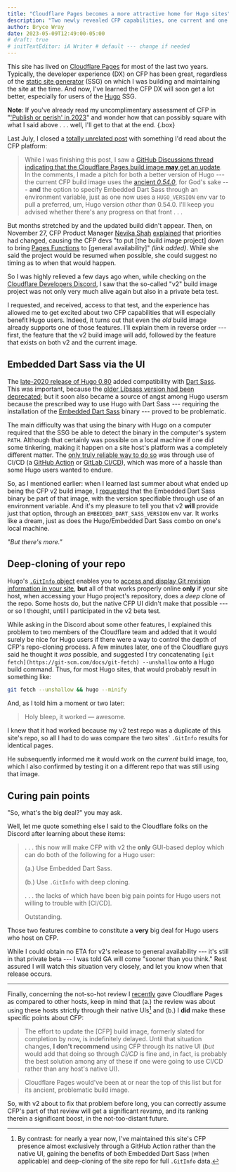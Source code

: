 ```yaml
---
title: "Cloudflare Pages becomes a more attractive home for Hugo sites"
description: "Two newly revealed CFP capabilities, one current and one coming Real Soon Now, may combine to be a game-changer."
author: Bryce Wray
date: 2023-05-09T12:49:00-05:00
# draft: true
# initTextEditor: iA Writer # default --- change if needed
---
```


This site has lived on [Cloudflare Pages](https://pages.cloudflare.com) for most of the last two years. Typically, the developer experience (DX) on CFP has been great, regardless of the [static site generator](https://jamstack.org/generators) (SSG) on which I was building and maintaining the site at the time. And now, I've learned the CFP DX will soon get a lot better, especially for users of the [Hugo](https://gohugo.io) SSG.

<!--more-->

**Note**: If you've already read my uncomplimentary assessment of CFP in "['Publish or perish' in 2023](/posts/2023/03/publish-or-perish-2023/)" and wonder how that can possibly square with what I said above . . . well, I'll get to that at the end.
{.box}

Last July, I closed a [totally unrelated post](/posts/2022/07/using-dart-sass-hugo-some-data-using-github-actions/) with something I'd read about the CFP platform:

> While I was finishing this post, I saw a [GitHub Discussions thread indicating that the Cloudflare Pages build image **may** get an update](https://github.com/cloudflare/pages-build-image/discussions/1). In the comments, I made a pitch for both a better version of Hugo --- the current CFP build image uses the [ancient *0.54.0*](https://github.com/gohugoio/hugo/releases/tag/v0.54.0), for God's sake --- **and** the option to specify Embedded Dart Sass through an environment variable, just as one now uses a `HUGO_VERSION` env var to pull a preferred, um, Hugo version *other than* 0.54.0. I'll keep you advised whether there's any progress on that front . . .

But months stretched by and the updated build didn't appear. Then, on November 27, CFP Product Manager [Nevika Shah](https://github.com/nevikashah) [explained](https://github.com/cloudflare/pages-build-image/discussions/1#discussioncomment-4248240) that priorities had changed, causing the CFP devs "to put [the build image project] down to bring [Pages Functions](https://developers.cloudflare.com/pages/platform/functions/) to [general availability]" *(link added)*. While she said the project would be resumed when possible, she could suggest no timing as to when that would happen.

So I was highly relieved a few days ago when, while checking on the [Cloudflare Developers Discord](https://discord.com/channels/595317990191398933/789155108529111069), I saw that the so-called "v2" build image project was not only very much alive again but also in a private beta test.

I requested, and received, access to that test, and the experience has allowed me to get excited about two CFP capabilities that will especially benefit Hugo users. Indeed, it turns out that even the *old* build image already supports one of those features. I'll explain them in reverse order --- first, the feature that the v2 build image will add, followed by the feature that exists on both v2 and the current image.

## Embedded Dart Sass via the UI

The [late-2020 release of Hugo 0.80](https://github.com/gohugoio/hugo/releases/tag/v0.80.0) added compatibility with [Dart Sass](https://sass-lang.com/dart-sass). This was important, because the [older Libsass version had been deprecated](https://sass-lang.com/blog/libsass-is-deprecated); but it soon also became a source of angst among Hugo usersm because the prescribed way to use Hugo with Dart Sass --- requiring the installation of the [Embedded Dart Sass](https://github.com/sass/dart-sass-embedded) binary --- proved to be problematic.

The main difficulty was that using the binary with Hugo on a computer required that the SSG be able to detect the binary in the computer's system `PATH`. Although that certainly was possible on a local machine if one did some tinkering, making it happen on a site host's platform was a completely different matter. The [only truly reliable way to do so](/posts/2022/05/using-dart-sass-hugo-github-actions-edition/) was through use of CI/CD (a [GitHub Action](https://github.com/features/actions) or [GitLab CI/CD](https://docs.gitlab.com/ee/ci/)), which was more of a hassle than some Hugo users wanted to endure.

So, as I mentioned earlier: when I learned last summer about what ended up being the CFP v2 build image, I [requested](https://github.com/cloudflare/pages-build-image/discussions/1#discussioncomment-3080730) that the Embedded Dart Sass binary be part of that image, with the version specifiable through use of an environment variable. And it's my pleasure to tell you that v2 **will** provide just that option, through an `EMBEDDED_DART_SASS_VERSION` env var. It works like a dream, just as does the Hugo/Embedded Dart Sass combo on one's local machine.

*"But there's more."*

## Deep-cloning of your repo

Hugo's [`.GitInfo` object](https://gohugo.io/variables/git/) enables you to [access and display Git revision information in your site](/posts/2022/06/get-good-git-info-hugo/), **but** all of that works properly online **only** if your site host, when accessing your Hugo project's repository, does a *deep* clone of the repo. Some hosts do, but the native CFP UI didn't make that possible --- or so I thought, until I participated in the v2 beta test.

While asking in the Discord about some other features, I explained this problem to two members of the Cloudflare team and added that it would surely be nice for Hugo users if there were a way to control the depth of CFP's repo-cloning process. A few minutes later, one of the Cloudflare guys said he thought it *was* possible, and suggested I try concatenating `[git fetch](https://git-scm.com/docs/git-fetch) --unshallow` onto a Hugo build command. Thus, for most Hugo sites, that would probably result in something like:

```bash
git fetch --unshallow && hugo --minify
```

And, as I told him a moment or two later:

> Holy bleep, it worked — awesome.

I knew that it had worked because my v2 test repo was a duplicate of this site's repo, so all I had to do was compare the two sites' `.GitInfo` results for identical pages.

He subsequently informed me it would work on the *current* build image, too, which I also confirmed by testing it on a different repo that was still using that image.

## Curing pain points

"So, what's the big deal?" you may ask.

Well, let me quote something else I said to the Cloudflare folks on the Discord after learning about these items:

> . . . this now will make CFP with v2 the **only** GUI-based deploy which can do both of the following for a Hugo user:
>
> (a.) Use Embedded Dart Sass.
>
> (b.) Use `.GitInfo` with deep cloning.
>
> . . . the lacks of which have been big pain points for Hugo users not willing to trouble with [CI/CD].
>
> Outstanding.

Those two features combine to constitute a **very** big deal for Hugo users who host on CFP.

While I could obtain no ETA for v2's release to general availability --- it's still in that private beta --- I was told GA will come "sooner than you think." Rest assured I will watch this situation very closely, and let you know when that release occurs.

----

Finally, concerning the not-so-hot review I [recently](/posts/2023/03/publish-or-perish-2023/) gave Cloudflare Pages as compared to other hosts, keep in mind that (a.) the review was about using these hosts strictly through their native UIs[^CI] and (b.) I **did** make these specific points about CFP:

[^CI]: By contrast: for nearly a year now, I've maintained this site's CFP presence almost exclusively through a GitHub Action rather than the native UI, gaining the benefits of both Embedded Dart Sass (when applicable) and deep-cloning of the site repo for full `.GitInfo` data.

> The effort to update the [CFP] build image, formerly slated for completion by now, is indefinitely delayed. Until that situation changes, **I don't recommend** using CFP through its native UI (*but* would add that doing so through *CI/CD* is fine and, in fact, is probably the best solution among any of these if one were going to use CI/CD rather than any host's native UI).

> Cloudflare Pages would've been at or near the top of this list but for its ancient, problematic build image.

So, with v2 about to fix that problem before long, you can correctly assume CFP's part of that review will get a significant revamp, and its ranking therein a significant boost, in the not-too-distant future.
